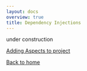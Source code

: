 ```yaml
---
layout: docs
overview: true
title: Dependency Injections
---
```


under construction

[Adding Aspects to project](lets_add_aspect_programming.html)

[Back to home](index.html)
